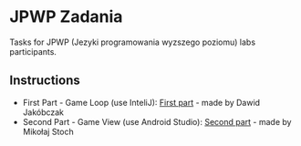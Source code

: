 # JPWP Zadania

Tasks for JPWP (Jezyki programowania wyzszego poziomu) labs participants.

## Instructions

* First Part - Game Loop (use InteliJ): [First part](https://github.com/miko083/JPWPZadaniaRPG/blob/master/GameLoop_zadania/GameLoop_zadania.pdf) - made by Dawid Jakóbczak
* Second Part - Game View (use Android Studio): [Second part](https://github.com/miko083/JPWPZadaniaRPG/blob/master/GameView_zadania/Zadania_GameView.pdf) - made by Mikołaj Stoch
